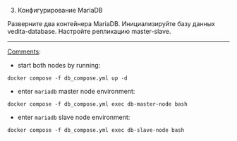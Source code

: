 3. Конфигурирование MariaDB

Разверните два контейнера MariaDB. Инициализируйте базу данных vedita-database. Настройте репликацию master-slave.

<hr>

<ins>Comments</ins>:

- start both nodes by running:

`docker compose -f db_compose.yml up -d`

- enter `mariadb` master node environment:

`docker compose -f db_compose.yml exec db-master-node bash`

- enter `mariadb` slave node environment:

`docker compose -f db_compose.yml exec db-slave-node bash`
